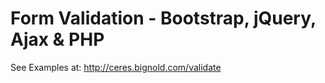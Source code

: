 Form Validation - Bootstrap, jQuery, Ajax & PHP
========

See Examples at:
http://ceres.bignold.com/validate
